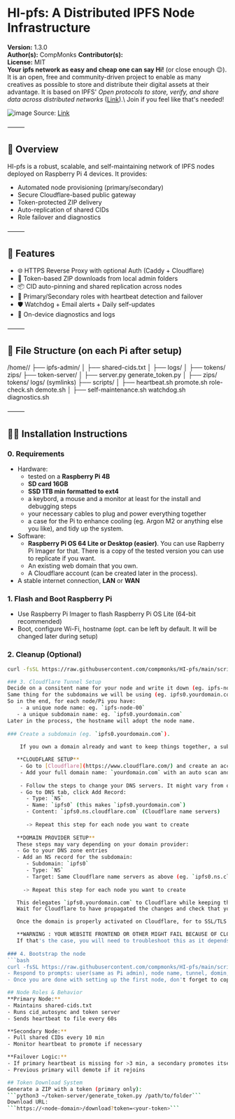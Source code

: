 # HI-pfs: A Distributed IPFS Node Infrastructure
**Version:** 1.3.0  
**Author(s):** CompMonks
**Contributor(s):**  
**License:** MIT \
**Your ipfs network as easy and cheap one can say Hi!** (or close enough 😉).\
It is an open, free and community-driven project to enable as many creatives as possible to store and distribute their digital assets at their advantage. It is based on IPFS' _Open protocols to store, verify, and share data across distributed networks_ ([Link](https://ipfs.tech/)).\\
Join if you feel like that's needed!

![image](https://github.com/user-attachments/assets/ea32ff4e-e81b-4b62-83df-2d69ec9e8235)
Source: [Link](https://blog.ipfs.tech/2022-06-09-practical-explainer-ipfs-gateways-1/)



⸻

## 📌 Overview

HI-pfs is a robust, scalable, and self-maintaining network of IPFS nodes deployed on Raspberry Pi 4 devices. It provides:

- Automated node provisioning (primary/secondary)
- Secure Cloudflare-based public gateway
- Token-protected ZIP delivery
- Auto-replication of shared CIDs
- Role failover and diagnostics

⸻

## 🚀 Features

- 🌐 HTTPS Reverse Proxy with optional Auth (Caddy + Cloudflare)
- 🔐 Token-based ZIP downloads from local admin folders
- 📦 CID auto-pinning and shared replication across nodes
- 🧠 Primary/Secondary roles with heartbeat detection and failover
- 🛡️ Watchdog + Email alerts + Daily self-updates
- 🧰 On-device diagnostics and logs

⸻

## 📁 File Structure (on each Pi after setup)

/home/<user>/
├── ipfs-admin/
│   ├── shared-cids.txt
│   ├── logs/
│   ├── tokens/ zips/
├── token-server/
│   ├── server.py generate_token.py
│   ├── zips/ tokens/ logs/ (symlinks)
├── scripts/
│   ├── heartbeat.sh promote.sh role-check.sh demote.sh
│   ├── self-maintenance.sh watchdog.sh diagnostics.sh


⸻

## 🧑‍💻 Installation Instructions

### 0. Requirements
   - Hardware:
     - tested on a **Raspberry Pi 4B**
     - **SD card 16GB**
     - **SSD 1TB min formatted to ext4**
	  - a keybord, a mouse and a monitor at least for the install and debugging steps
     - your necessary cables to plug and power everything together
     - a case for the Pi to enhance cooling (eg. Argon M2 or anything else you like), and tidy up the system.
   - Software:
      - **Raspberry Pi OS 64 Lite or Desktop (easier)**. You can use Rapberry Pi Imager for that. There is a copy of the tested version you can use to replicate if you want.
      - An existing web domain that you own.
      - A Cloudflare account (can be created later in the process).
   - A stable internet connection, **LAN** or **WAN**

### 1. Flash and Boot Raspberry Pi
- Use Raspberry Pi Imager to flash Raspberry Pi OS Lite (64-bit recommended)
- Boot, configure Wi-Fi, hostname (opt. can be left by default. It will be changed later during setup)

### 2. Cleanup (Optional)
```bash
curl -fsSL https://raw.githubusercontent.com/compmonks/HI-pfs/main/scripts/init.sh | bash```

### 3. Cloudflare Tunnel Setup
Decide on a consitent name for your node and write it down (eg. ipfs-node-00, ipfs-node-01, etc...).
Same thing for the subdomains we will be using (eg. ipfs0.yourdomain.com, ipfs1.yourdomain.com, etc...)
So in the end, for each node/Pi you have:
	- a unique node name: eg. `ipfs-node-00`
   - a unique subdomain name: eg. `ipfs0.yourdomain.com`
Later in the process, the hostname will adopt the node name.
        
### Create a subdomain (eg. `ipfs0.yourdomain.com`).
   
    If you own a domain already and want to keep things together, a subdomain might be a good choice to link your ipfs network to. Feel free to try other scenarios and share your steps with a pull so we can document it here and make it accessible for others. You may also want to consider to do this step at once for all your nodes (if you know how many you will have), or do it progressively every time you want to scale your network with a new node (one node and Pi at a time).

   **CLOUDFLARE SETUP**
    - Go to [Cloudflare](https://www.cloudflare.com/) and create an account with a **FREE** plan (or more if you want).
    - Add your full domain name: `yourdomain.com` with an auto scan and **check if all your DNS entries are there**. Otherwise add the missing ones manually. If your website was in a way for example that your frontend is hosted elsewhere and needs to access your backend by a subdomain (eg. `backend.yourdomain.com`), you will need to disable proxy for your `www`, `@` and `backend` DNS entries in cloudflare, redeploy your frontend, and check if your website works again and (optionally) reactivates the proxies afterwards.
      
    - Follow the steps to change your DNS servers. It might vary from one domain provider to another.
    - Go to DNS tab, click Add Record:
      - Type: `NS`
      - Name: `ipfs0` (this makes `ipfs0.yourdomain.com`)
      - Content: `ipfs0.ns.cloudflare.com` (Cloudflare name servers)
      
      -> Repeat this step for each node you want to create
   
   **DOMAIN PROVIDER SETUP**
   These steps may vary depending on your domain provider:
   - Go to your DNS zone entries
   - Add an NS record for the subdomain:
      - Subdomain: `ipfs0`
      - Type: `NS`
      - Target: Same Cloudflare name servers as above (eg. `ipfs0.ns.cloudflare.com`)
     
     -> Repeat this step for each node you want to create

   This delegates `ipfs0.yourdomain.com` to Cloudflare while keeping the rest of your domain on your domain provider.
   Wait for Cloudflare to have propagated the changes and check that your website and emails are working. This may take more than 24H. Check the scheduled operations in your domain provider to make sure. If you have deactivated DNSSEC in your domain provider and would like to reactivate it, you can then do so by going to the panel of your domain on Cloudflare DNS > Settings > DNSSEC > Activate.

   Once the domain is properly activated on Cloudflare, for to SSL/TLS > Choose **Full** or **Full (Strict)** Encryption if your origin has SSL. Also enable **Always use HTTPS**.

   **WARNING : YOUR WEBSITE FRONTEND OR OTHER MIGHT FAIL BECAUSE OF CLOUDFLARE PROXY**
   If that's the case, you will need to troubleshoot this as it depends of your setup.
 
### 4. Bootstrap the node
```bash
curl -fsSL https://raw.githubusercontent.com/compmonks/HI-pfs/main/scripts/bootstrap.sh | bash```
- Respond to prompts: user(same as Pi admin), node name, tunnel, domin, SSD size
- Once you are done with setting up the first node, don't forget to copy the `swarm.key` and `PEERS.txt` files to other nodes before setup in order to liknk them properly. Follow instructions during the first setup.

## Node Roles & Behavior
**Primary Node:**
- Maintains shared-cids.txt
- Runs cid_autosync and token server
- Sends heartbeat to file every 60s

**Secondary Node:**
- Pull shared CIDs every 10 min
- Monitor heartbeat to promote if necessary

**Failover Logic:**
- If primary heartbeat is missing for >3 min, a secondary promotes itself
- Previous primary will demote if it rejoins

## Token Download System
Generate a ZIP with a token (primary only):
```python3 ~/token-server/generate_token.py /path/to/folder```
Download URL:
```https://<node-domain>/download?token=<your-token>```
